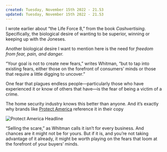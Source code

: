 ```yaml
---
created: Tuesday, November 15th 2022 - 21.53
updated: Tuesday, November 15th 2022 - 21.53
---
```

I wrote earlier about “the Life Force 8,” from the book _Cashvertising_. Specifically, the biological desire of wanting to be superior, winning or keeping up with the Joneses.

Another biological desire I want to mention here is the need for _freedom from fear, pain, and danger._

“Your goal is not to create new fears,” writes Whitman, “but to tap into existing fears, either those on the forefront of consumers’ minds or those that require a little digging to uncover.”

One fear that plagues endless people—particularly those who have experienced it or know of others that have—is the fear of being a victim of a crime.

The home security industry knows this better than anyone. And it’s exactly why brands like [Protect America](https://www.protectamerica.com/) reference it in their copy

![Protect America Headline](https://www.drip.com/hs-fs/hubfs/Imported_Blog_Media/Protect-America-Headline-1024x552.png?width=1024&height=552&name=Protect-America-Headline-1024x552.png)

“Selling the scare,” as Whitman calls it isn’t for every business. And chances are it might not be for yours. But if it is, and you’re not taking advantage of it already, it might be worth playing on the fears that loom at the forefront of your buyers’ minds.